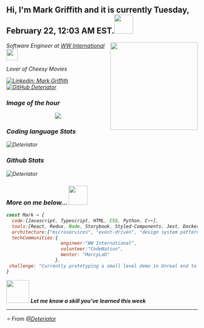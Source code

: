 <h2> Hi, I'm Mark Griffith and it is currently Tuesday, February 22, 12:03 AM EST.<img src="https://toggl.com/blog/wp-content/uploads/2018/08/programming-comic-blog-header.png" width="50"></h2>
<img align='right' src="https://media.giphy.com/media/LcfBYS8BKhCvK/giphy.gif" width="230">
<p><em>Software Engineer at <a href="https://www.weightwatchers.com/us/about-WW">WW International</a><img src="https://media.giphy.com/media/JrXc72Pz2Ib1dBK13T/giphy.gif" width="30" 
</em></p>
<p><em>Lover of Cheesy Movies</em></p>

[![Linkedin: Mark Griffith](https://img.shields.io/badge/-Mark_Griffith-blue?style=flat-square&logo=Linkedin&logoColor=white&link=https://www.linkedin.com/in/g-mark)](https://www.linkedin.com/in/g-mark)
[![GitHub Deteriator](https://img.shields.io/github/followers/Deteriator?label=follow&style=social)](https://github.com/Deteriator)


### Image of the hour
<div align= center>
  <img src="https://images.unsplash.com/photo-1642945857774-15b323312d00?crop=entropy&cs=tinysrgb&fit=crop&fm=jpg&h=200&ixid=MnwxfDB8MXxyYW5kb218MHx8fHx8fHx8MTY0NTUwNjE5Nw&ixlib=rb-1.2.1&q=80&w=400">
</div>

### Coding language Stats
<p>
  <img align="center" src=https://github-readme-stats.vercel.app/api/top-langs/?username=Deteriator&layout=compact&show_icons=true alt=Deteriator />
</p>

### Github Stats
<p>
  <img align="center" src=https://github-readme-stats.vercel.app/api?username=Deteriator&show_icons=true alt=Deteriator />
</p>


### More on me below... <img src="https://media.giphy.com/media/VgCDAzcKvsR6OM0uWg/giphy.gif" width="50"> 

```javascript
const Mark = {
  code:[Javascript, Typescript, HTML, CSS, Python, C++],
  tools:[React, Redux, Node, Storybook, Styled-Components, Jest, Docker],
  architecture:["microservices", "event-driven", "design system pattern"],
  techCommunities:{    
                    engineer:"WW International",
                    volunteer:"CodeNation",
                    mentor: "MarcyLab"
                  },
 challenge: "Currently prototyping a small level demo in Unreal end to end!"
}
```

<img src="https://media.giphy.com/media/LnQjpWaON8nhr21vNW/giphy.gif" width="60"> <em><b>Let me know a skill you've learned this week</b>

---

⭐️ From [@Deteriator](https://github.com/Deteriator)
